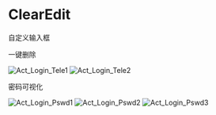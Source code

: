 # ClearEdit
自定义输入框

一键删除

![Act_Login_Tele1](https://user-images.githubusercontent.com/34259093/114488619-44264500-9c44-11eb-9bc1-c4f2d0c13d87.jpg)
![Act_Login_Tele2](https://user-images.githubusercontent.com/34259093/114488640-4d171680-9c44-11eb-847e-7c0649b7065c.jpg)

密码可视化

![Act_Login_Pswd1](https://user-images.githubusercontent.com/34259093/114488649-54d6bb00-9c44-11eb-9c72-8b76f2be67a7.jpg)
![Act_Login_Pswd2](https://user-images.githubusercontent.com/34259093/114488653-5607e800-9c44-11eb-8422-588398690b2d.jpg)
![Act_Login_Pswd3](https://user-images.githubusercontent.com/34259093/114488655-56a07e80-9c44-11eb-930e-53faad53c055.jpg)
